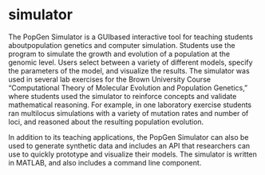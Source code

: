 # simulator

The PopGen Simulator is a GUI­based interactive tool for teaching students aboutpopulation genetics and computer simulation. Students use the program to simulate the growth and evolution of a population at the genomic level. Users select between a variety of different models, specify the parameters of the model, and visualize the results. The simulator was used in several lab exercises for the Brown University Course “Computational Theory of Molecular Evolution and Population Genetics,” where students used the simulator to reinforce concepts and validate mathematical reasoning. For example, in one laboratory exercise students ran multi­locus simulations with a variety of mutation rates and number of loci, and reasoned about the resulting population evolution.

In addition to its teaching applications, the PopGen Simulator can also be used to generate synthetic data and includes an API that researchers can use to quickly prototype and visualize their models. The simulator is written in MATLAB, and also includes a command line component.
